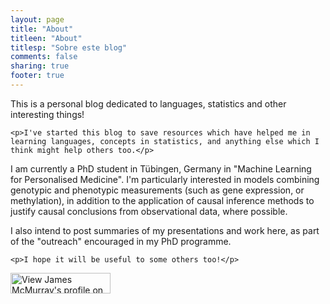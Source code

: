 ```yaml
---
layout: page
title: "About"
titleen: "About"
titlesp: "Sobre este blog"
comments: false
sharing: true
footer: true
---
```


<div class="English" >
    <p>This is a personal blog dedicated to languages, statistics and other interesting things!</p>

    <p>I've started this blog to save resources which have helped me in learning languages, concepts in statistics, and anything else which I think might help others too.</p>
<p>I am currently a PhD student in Tübingen, Germany in "Machine Learning for Personalised Medicine". I'm particularly interested in models combining genotypic and phenotypic measurements (such as gene expression, or methylation), in addition to the application of causal inference methods to justify causal conclusions from observational data, where possible. </p>
    <p>I also intend to post summaries of my presentations and work here, as part of the "outreach" encouraged in my PhD programme.</p>
    
    <p>I hope it will be useful to some others too!</p>

<a href="http://de.linkedin.com/pub/james-mcmurray/15/5b6/851">
<img src="https://static.licdn.com/scds/common/u/img/webpromo/btn_viewmy_160x33.png" width="160" height="33" border="0" alt="View James McMurray's profile on LinkedIn">
</a>

</div> 
<div class="Spanish" style="display: none">
    <p>Este es un blog personal, dedicado a los idiomas, la estadística y otras cosas interesantes!</p>
    <p>He empezado este blog para conservar recursos que me han ayudado para aprender idiomas y conceptos de la estadística, y cualquieras otras cosas que creo que podrían ayudar a otras personas también.</p>
<p>Actualmente estoy haciendo un doctorado en Tubinga, Alemania sobre "Machine Learning for Personalised Medicine" (Aprendizaje automático para la medicina personal). Me interesan mucho los modeles que combinan los datos de genotipo y fenotipo (como la expresión génica, o la metilación de los genes), junto con la aplicación de los métodos de la inferencia causal para justificar conclusiónes causales de los datos observacionales, cuando sea posible.</p>
<p>También tengo la intención de enviar resumenes de mis presentaciones y trabajo aquí, como parte de la publicidad que es recomendado en la programa de doctorado.</p>
<p>Espero que sea útil para otras personas también!</p>
    <p>I hope it will be useful to some others too!</p>

<a href="http://de.linkedin.com/pub/james-mcmurray/15/5b6/851/es"><img src="https://static.licdn.com/scds/common/u/img/webpromo/btn_viewmy_160x33.png" width="160" height="33" border="0" alt="View James McMurray's profile on LinkedIn"></a>


</div> 
